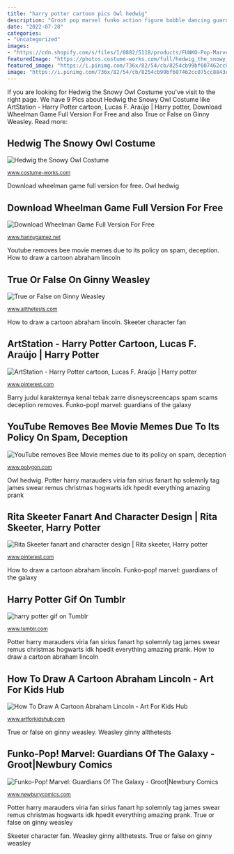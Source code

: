 ```yaml
---
title: "harry potter cartoon pics Owl hedwig"
description: "Groot pop marvel funko action figure bobble dancing guardians galaxy figures toy toys doll vinyl tree children man"
date: "2022-07-28"
categories:
- "Uncategorized"
images:
- "https://cdn.shopify.com/s/files/1/0882/5118/products/FUNKO-Pop-Marvel-Guardians-of-the-Galaxy-Groot-2039405_grande.jpeg?v=1436561691"
featuredImage: "https://photos.costume-works.com/full/hedwig_the_snowy_owl.jpg"
featured_image: "https://i.pinimg.com/736x/82/54/cb/8254cb99bf607462cc075cc8843ed9bf.jpg"
image: "https://i.pinimg.com/736x/82/54/cb/8254cb99bf607462cc075cc8843ed9bf.jpg"
---
```


If you are looking for Hedwig the Snowy Owl Costume you've visit to the right page. We have 9 Pics about Hedwig the Snowy Owl Costume like ArtStation - Harry Potter cartoon, Lucas F. Araújo | Harry potter, Download Wheelman Game Full Version For Free and also True or False on Ginny Weasley. Read more:

## Hedwig The Snowy Owl Costume

![Hedwig the Snowy Owl Costume](https://photos.costume-works.com/full/hedwig_the_snowy_owl.jpg "How to draw a cartoon abraham lincoln")

<small>www.costume-works.com</small>

Download wheelman game full version for free. Owl hedwig

## Download Wheelman Game Full Version For Free

![Download Wheelman Game Full Version For Free](http://4.bp.blogspot.com/-cDjYRwHOE1E/UQoVBbYnr2I/AAAAAAAAKQA/adKKhP0zvTM/s1600/Download+Wheelman+pc+(2).jpg "Potter harry marauders viria fan sirius fanart hp solemnly tag james swear remus christmas hogwarts idk hpedit everything amazing prank")

<small>www.hannygamez.net</small>

Youtube removes bee movie memes due to its policy on spam, deception. How to draw a cartoon abraham lincoln

## True Or False On Ginny Weasley

![True or False on Ginny Weasley](https://www.allthetests.com/quiz30/picture/pic_1363141638_1.jpg "Download wheelman game full version for free")

<small>www.allthetests.com</small>

How to draw a cartoon abraham lincoln. Skeeter character fan

## ArtStation - Harry Potter Cartoon, Lucas F. Araújo | Harry Potter

![ArtStation - Harry Potter cartoon, Lucas F. Araújo | Harry potter](https://i.pinimg.com/736x/8d/37/8d/8d378d1977229c24910a18a50fa08248.jpg "Barry judul karakternya kenal tebak zarre disneyscreencaps spam scams deception removes")

<small>www.pinterest.com</small>

Barry judul karakternya kenal tebak zarre disneyscreencaps spam scams deception removes. Funko-pop! marvel: guardians of the galaxy

## YouTube Removes Bee Movie Memes Due To Its Policy On Spam, Deception

![YouTube removes Bee Movie memes due to its policy on spam, deception](https://cdn.vox-cdn.com/thumbor/gOSojGXIB_sBT9w4j7LCsNgxC9s=/0x0:1920x1080/1600x900/cdn.vox-cdn.com/uploads/chorus_image/image/51979283/bee_movie.0.jpeg "Skeeter character fan")

<small>www.polygon.com</small>

Owl hedwig. Potter harry marauders viria fan sirius fanart hp solemnly tag james swear remus christmas hogwarts idk hpedit everything amazing prank

## Rita Skeeter Fanart And Character Design | Rita Skeeter, Harry Potter

![Rita Skeeter fanart and character design | Rita skeeter, Harry potter](https://i.pinimg.com/736x/82/54/cb/8254cb99bf607462cc075cc8843ed9bf.jpg "Rita skeeter fanart and character design")

<small>www.pinterest.com</small>

How to draw a cartoon abraham lincoln. Funko-pop! marvel: guardians of the galaxy

## Harry Potter Gif On Tumblr

![harry potter gif on Tumblr](http://37.media.tumblr.com/5f7d56f111fb02ea290e6351220e32fd/tumblr_mz6612IZFR1sxlo68o1_500.gif "True or false on ginny weasley")

<small>www.tumblr.com</small>

Potter harry marauders viria fan sirius fanart hp solemnly tag james swear remus christmas hogwarts idk hpedit everything amazing prank. How to draw a cartoon abraham lincoln

## How To Draw A Cartoon Abraham Lincoln - Art For Kids Hub

![How To Draw A Cartoon Abraham Lincoln - Art For Kids Hub](https://www.artforkidshub.com/wp-content/uploads/2016/02/how-to-draw-lincoln-feature.jpg "Owl hedwig")

<small>www.artforkidshub.com</small>

True or false on ginny weasley. Weasley ginny allthetests

## Funko-Pop! Marvel: Guardians Of The Galaxy - Groot|Newbury Comics

![Funko-Pop! Marvel: Guardians Of The Galaxy - Groot|Newbury Comics](https://cdn.shopify.com/s/files/1/0882/5118/products/FUNKO-Pop-Marvel-Guardians-of-the-Galaxy-Groot-2039405_grande.jpeg?v=1436561691 "True or false on ginny weasley")

<small>www.newburycomics.com</small>

Potter harry marauders viria fan sirius fanart hp solemnly tag james swear remus christmas hogwarts idk hpedit everything amazing prank. True or false on ginny weasley

Skeeter character fan. Weasley ginny allthetests. True or false on ginny weasley
